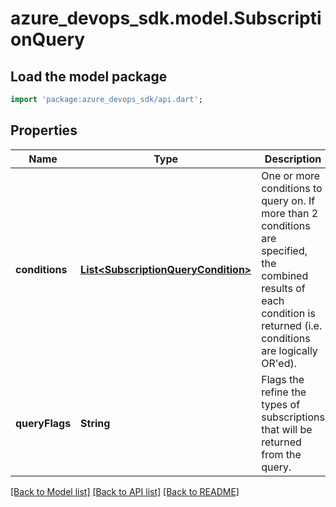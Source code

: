 # azure_devops_sdk.model.SubscriptionQuery

## Load the model package
```dart
import 'package:azure_devops_sdk/api.dart';
```

## Properties
Name | Type | Description | Notes
------------ | ------------- | ------------- | -------------
**conditions** | [**List&lt;SubscriptionQueryCondition&gt;**](SubscriptionQueryCondition.md) | One or more conditions to query on. If more than 2 conditions are specified, the combined results of each condition is returned (i.e. conditions are logically OR&#39;ed). | [optional] [default to []]
**queryFlags** | **String** | Flags the refine the types of subscriptions that will be returned from the query. | [optional] [default to null]

[[Back to Model list]](../README.md#documentation-for-models) [[Back to API list]](../README.md#documentation-for-api-endpoints) [[Back to README]](../README.md)


